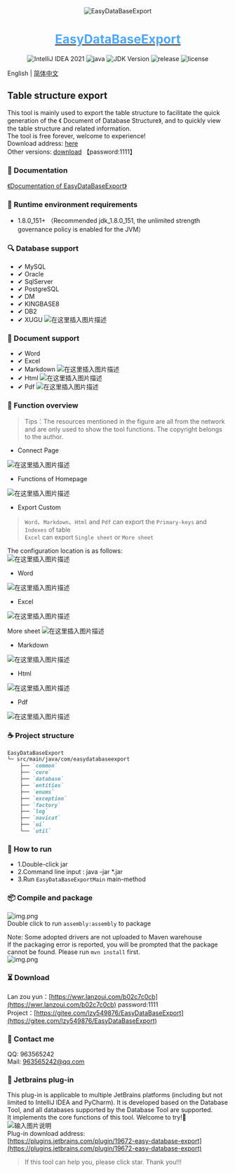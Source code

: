 <div align="center">
   <img alt="EasyDataBaseExport" src="https://github.com/Zhuoyuan1/MySQLToWordOrExcel/blob/main/image/logo.png">
   <a href="https://www.likethewind.top">
      <h1 align="center" style="color:#4da7fd">
         <b>EasyDataBaseExport</b>
      </h1>
   </a>
</div>

<p align="center">
    <img alt="IntelliJ IDEA 2021" src="https://img.shields.io/badge/IntelliJ IDEA-2021-blue.svg">
    <img alt="java" src="https://img.shields.io/badge/language-java-brightgreen.svg">
    <img src="https://img.shields.io/badge/JDK-1.8.0_151+-yellow.svg" alt="JDK Version">
    <img alt="release" src="https://img.shields.io/badge/release-0.1.3-green">
    <img alt="license" src="https://img.shields.io/badge/license-MIT-blue.svg">
</p> 

English | [简体中文](https://github.com/Zhuoyuan1/MySQLToWordOrExcel/blob/main/README_zh.MD)

## Table structure export
This tool is mainly used to export the table structure to facilitate the quick generation of the 《 Document of Database Structure》, and to quickly view the table structure and related information.  
The tool is free forever, welcome to experience!  
Download address: [here](https://www.likethewind.top/)  
Other versions: [download](https://wwr.lanzoui.com/b02c7c0cb) 【password:1111】

### 📖 Documentation   
[《Documentation of EasyDataBaseExport》](https://www.likethewind.top/)

### 💬  Runtime environment requirements

* 1.8.0_151+ （Recommended jdk_1.8.0_151, the unlimited strength governance policy is enabled for the JVM）

### 🔍 Database support

- &#10004; MySQL
- &#10004; Oracle
- &#10004; SqlServer
- &#10004; PostgreSQL
- &#10004; DM
- &#10004; KINGBASE8
- &#10004; DB2
- &#10004; XUGU ![在这里插入图片描述](https://github.com/Zhuoyuan1/MySQLToWordOrExcel/blob/main/image/new2.gif)

### 📑 Document support

- &#10004; Word
- &#10004; Excel
- &#10004; Markdown ![在这里插入图片描述](https://github.com/Zhuoyuan1/MySQLToWordOrExcel/blob/main/image/new2.gif)
- &#10004; Html ![在这里插入图片描述](https://github.com/Zhuoyuan1/MySQLToWordOrExcel/blob/main/image/new2.gif)
- &#10004; Pdf ![在这里插入图片描述](https://github.com/Zhuoyuan1/MySQLToWordOrExcel/blob/main/image/new2.gif)

### 👀 Function overview

> Tips：The resources mentioned in the figure are all from the network and are only used to show the tool functions. The copyright belongs to the author.  

+ Connect Page

![在这里插入图片描述](https://github.com/Zhuoyuan1/MySQLToWordOrExcel/blob/main/image/login.jpg)

+ Functions of Homepage

![在这里插入图片描述](https://github.com/Zhuoyuan1/MySQLToWordOrExcel/blob/main/image/home.jpg)

+ Export Custom

> `Word`、`Markdown`、`Html` and `Pdf` can export the `Primary-keys` and `Indexes` of table  
> `Excel` can export `Single sheet` or `More sheet`


The configuration location is as follows:    
![在这里插入图片描述](https://img-blog.csdnimg.cn/8f7ecf0270fc46d69fad54fc4c3a9956.gif)

+ Word

![在这里插入图片描述](https://github.com/Zhuoyuan1/MySQLToWordOrExcel/blob/main/image/Word.png)

+ Excel

![在这里插入图片描述](https://github.com/Zhuoyuan1/MySQLToWordOrExcel/blob/main/image/Excel.png)

More sheet
![在这里插入图片描述](https://github.com/Zhuoyuan1/MySQLToWordOrExcel/blob/main/image/Excel_sheet.png)

+ Markdown

![在这里插入图片描述](https://github.com/Zhuoyuan1/MySQLToWordOrExcel/blob/main/image/Markdown.png)

+ Html

![在这里插入图片描述](https://github.com/Zhuoyuan1/MySQLToWordOrExcel/blob/main/image/Html.png)

+ Pdf

![在这里插入图片描述](https://github.com/Zhuoyuan1/MySQLToWordOrExcel/blob/main/image/Pdf.png)


### ☕ Project structure

```md
EasyDataBaseExport
└─ src/main/java/com/easydatabaseexport
    ├── `common`   
    ├── `core`  
    ├── `database`  
    ├── `entities` 
    ├── `enums`  
    ├── `exception`
    ├── `factory`
    ├── `log`   
    ├── `navicat`
    ├── `ui` 
    └── `util`
```

### 🏃 How to run

* 1.Double-click jar
* 2.Command line input : java -jar *.jar
* 3.Run `EasyDataBaseExportMain` main-method

### 📦 Compile and package

![img.png](https://github.com/Zhuoyuan1/MySQLToWordOrExcel/blob/main/image/maven.png)  
Double click to run `assembly:assembly` to package

Note: Some adopted drivers are not uploaded to Maven warehouse  
If the packaging error is reported, you will be prompted that the package cannot be found. Please run `mvn install` first.  
![img.png](https://github.com/Zhuoyuan1/MySQLToWordOrExcel/blob/main/image/install.png)

### ⏳ Download

Lan zou yun：[https://wwr.lanzoui.com/b02c7c0cb](https://wwr.lanzoui.com/b02c7c0cb) password:1111  
Project：[https://gitee.com/lzy549876/EasyDataBaseExport](https://gitee.com/lzy549876/EasyDataBaseExport)

### 📧 Contact me

QQ: 963565242       
Mail: 963565242@qq.com

### 📌 Jetbrains plug-in

This plug-in is applicable to multiple JetBrains platforms (including but not limited to IntelliJ IDEA and PyCharm). It is developed based on the Database Tool, and all databases supported by the Database Tool are supported.  
It implements the core functions of this tool. Welcome to try!💖
![输入图片说明](https://github.com/Zhuoyuan1/MySQLToWordOrExcel/blob/main/image/image.png)  
Plug-in download address:      
[https://plugins.jetbrains.com/plugin/19672-easy-database-export](https://plugins.jetbrains.com/plugin/19672-easy-database-export)
> If this tool can help you, please click star. Thank you!!!
